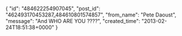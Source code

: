  {
   "id": "484622254907045",
   "post_id": "462493170453287_484610801574857",
   "from_name": "Pete Daoust",
   "message": "And WHO ARE YOU ????",
   "created_time": "2013-02-24T18:51:38+0000"
 }
